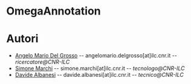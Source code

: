 # OmegaAnnotation
# Autori
* [Angelo Mario Del Grosso](https://www.ilc.cnr.it/en/people/angelo-mario-del-grosso/) -- angelomario.delgrosso[at]ilc.cnr.it -- *ricercatore@CNR-ILC*
* [Simone Marchi](https://www.ilc.cnr.it/en/people/simone-marchi/) -- simone.marchi[at]ilc.cnr.it -- *tecnologo@CNR-ILC* 
* [Davide Albanesi](https://www.ilc.cnr.it/en/people/davide-albanesi/) -- davide.albanesi[at]ilc.cnr.it -- *tecnico@CNR-ILC*
